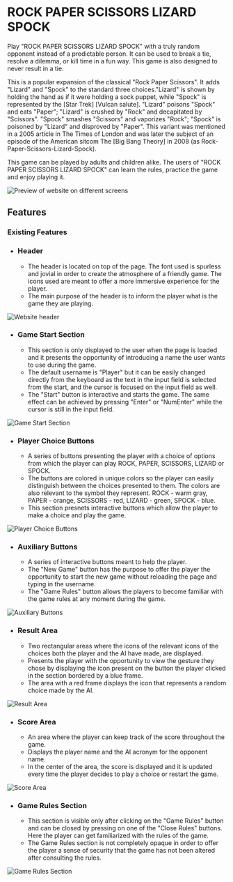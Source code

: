 # ROCK PAPER SCISSORS LIZARD SPOCK

Play "ROCK PAPER SCISSORS LIZARD SPOCK" with a truly random opponent instead of a predictable person. It can be used to break a tie, resolve a dilemma, or kill time in a fun way. This game is also designed to never result in a tie.

This is a popular expansion of the classical "Rock Paper Scissors". It adds "Lizard" and "Spock" to the standard three choices."Lizard" is shown by holding the hand as if it were holding a sock puppet, while "Spock" is represented by the [Star Trek] [Vulcan salute]. "Lizard" poisons "Spock" and eats "Paper"; "Lizard" is crushed by "Rock" and decapitated by "Scissors".  "Spock" smashes "Scissors" and vaporizes "Rock"; "Spock" is poisoned by "Lizard" and disproved by "Paper". This variant was mentioned in a 2005 article in The Times of London and was later the subject of an episode of the American sitcom The [Big Bang Theory] in 2008 (as Rock-Paper-Scissors-Lizard-Spock).

This game can be played by adults and children alike. The users of "ROCK PAPER SCISSORS LIZARD SPOCK" can learn the rules, practice the game and enjoy playing it. 

![Preview of website on different screens](../Rock-Paper-Scissors-Lizard-Spock/assets/images/RPSLSresponsive.jpg)

## Features

### Existing Features

- ### Header
    - The header is located on top of the page. The font used is spurless and jovial in order to create the atmosphere of a friendly game. The icons used are meant to offer a more immersive experience for the player. 
    - The main purpose of the header is to inform the player what is the game they are playing.

![Website header](../Rock-Paper-Scissors-Lizard-Spock/assets/images/RPSLSheader.jpg)

- ### Game Start Section
    - This section is only displayed to the user when the page is loaded and it presents the opportunity of introducing a name the user wants to use during the game.
    - The default username is "Player" but it can be easily changed directly from the keyboard as the text in the input field is selected from the start, and the cursor is focused on the input field as well.
    - The "Start" button is interactive and starts the game. The same effect can be achieved by pressing "Enter" or "NumEnter" while the cursor is still in the input field.  

![Game Start Section](../Rock-Paper-Scissors-Lizard-Spock/assets/images/startPageRPSLS.jpg)

- ### Player Choice Buttons 
    - A series of buttons presenting the player with a choice of options from which the player can play ROCK, PAPER, SCISSORS, LIZARD or SPOCK.
    - The buttons are colored in unique colors so the player can easily distinguish between the choices presented to them. The colors are also relevant to the symbol they represent. ROCK - warm gray, PAPER - orange, SCISSORS - red, LIZARD - green, SPOCK - blue.
    - This section presnets interactive buttons which allow the player to make a choice and play the game.

![Player Choice Buttons](../Rock-Paper-Scissors-Lizard-Spock/assets/images/playbuttonsRPSLS.jpg)

- ### Auxiliary Buttons 
    - A series of interactive buttons meant to help the player. 
    - The "New Game" button has the purpose to offer the player the opportunity to start the new game without reloading the page and typing in the username.
    - The "Game Rules" button allows the players to become familiar with the game rules at any moment during the game.

![Auxiliary Buttons](../Rock-Paper-Scissors-Lizard-Spock/assets/images/auxiliaryButtonsRPSLS.jpg)

- ### Result Area
    - Two rectangular areas where the icons of the relevant icons of the choices both the player and the AI have made, are displayed.
    - Presents the player with the opportunity to view the gesture they chose by displaying the icon present on the button the player clicked in the section bordered by a blue frame.
    - The area with a red frame displays the icon that represents a random choice made by the AI. 

![Result Area](../Rock-Paper-Scissors-Lizard-Spock/assets/images/reusltAreaRPSLS.jpg)


- ### Score Area 
    - An area where the player can keep track of the score throughout the game.
    - Displays the player name and the AI acronym for the opponent name. 
    - In the center of the area, the score is displayed and it is updated every time the player decides to play a choice or restart the game.

![Score Area](../Rock-Paper-Scissors-Lizard-Spock/assets/images/scoreAreaRPSLS.jpg)

- ### Game Rules Section
    - This section is visible only after clicking on the "Game Rules" button and can be closed by pressing on one of the "Close Rules" buttons. Here the player can get familiarized with the rules of the game. 
    - The Game Rules section is not completely opaque in order to offer the player a sense of security that the game has not been altered after consulting the rules.

![Game Rules Section](../Rock-Paper-Scissors-Lizard-Spock/assets/images/gameRulesRPSLS.jpg)







